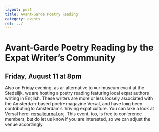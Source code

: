```yaml
---
layout: post
title: Avant-Garde Poetry Reading
category: events
rel: ../
---
```


# Avant-Garde Poetry Reading by the Expat Writer’s Community

## Friday, August 11 at 8pm

Also on Friday evening, as an alternative to our museum event at the Stedelijk, we are hosting a poetry reading featuring local expat authors writing in English. These writers are more or less loosely associated with the Amsterdam-based poetry magazine Versal, and have long been contributing to Amsterdam’s thriving expat culture. You can take a look at Versal here: [versaljournal.org](http://www.versaljournal.org/). This event, too, is free to conference members, but do let us know if you are interested, so we can adjust the venue accordingly.


<br>
<br>
<br>
<br>
<br>
<br>